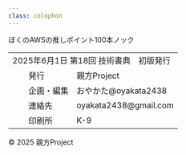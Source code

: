 ```yaml
---
class: colophon
---
```


<div>
    <!-- 余白 -->
</div>

<div>
    <div class="colophon-title">ぼくのAWSの推しポイント100本ノック</div>
    <table>
        <tr>
            <td colspan="3">2025年6月1日 第18回 技術書典　初版発行 </td>
        </tr>
        <tr>
            <td>　</td>
            <td>発行</td>
            <td>親方Project</td>
        </tr>
        <tr>
            <td>　</td>
            <td>企画・編集</td>
            <td>おやかた@oyakata2438</td>
        </tr>
        <tr>
            <td>　</td>
            <td>連絡先</td>
            <td>oyakata2438@gmail.com</td>
        </tr>
        <tr>
            <td>　</td>
            <td>印刷所</td>
            <td>K-9</td>
        </tr>
    </table>
    <div>&copy; 2025 親方Project</div>
</div>
